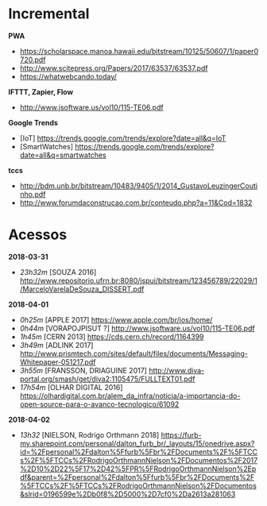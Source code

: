 
# Incremental

**PWA**
- https://scholarspace.manoa.hawaii.edu/bitstream/10125/50607/1/paper0720.pdf
- http://www.scitepress.org/Papers/2017/63537/63537.pdf
- https://whatwebcando.today/

**IFTTT, Zapier, Flow**
- http://www.jsoftware.us/vol10/115-TE06.pdf

**Google Trends**
- [IoT] https://trends.google.com/trends/explore?date=all&q=IoT
- [SmartWatches] https://trends.google.com/trends/explore?date=all&q=smartwatches

**tccs**
- http://bdm.unb.br/bitstream/10483/9405/1/2014_GustavoLeuzingerCoutinho.pdf
- http://www.forumdaconstrucao.com.br/conteudo.php?a=11&Cod=1832

# Acessos

**2018-03-31**

- *23h32m* [SOUZA 2016] http://www.repositorio.ufrn.br:8080/jspui/bitstream/123456789/22029/1/MarceloVarelaDeSouza_DISSERT.pdf

**2018-04-01**

- *0h25m* [APPLE 2017] https://www.apple.com/br/ios/home/
- *0h44m* [VORAPOJPISUT ?] http://www.jsoftware.us/vol10/115-TE06.pdf
- *1h45m* [CERN 2013] https://cds.cern.ch/record/1164399
- *3h49m* [ADLINK 2017] http://www.prismtech.com/sites/default/files/documents/Messaging-Whitepaper-051217.pdf
- *3h55m* [FRANSSON, DRIAGUINE 2017] http://www.diva-portal.org/smash/get/diva2:1105475/FULLTEXT01.pdf
- *17h54m* [OLHAR DIGITAL 2016] https://olhardigital.com.br/alem_da_infra/noticia/a-importancia-do-open-source-para-o-avanco-tecnologico/61092

**2018-04-02**

- *13h32* [NIELSON, Rodrigo Orthmann 2018] https://furb-my.sharepoint.com/personal/dalton_furb_br/_layouts/15/onedrive.aspx?id=%2Fpersonal%2Fdalton%5Ffurb%5Fbr%2FDocuments%2F%5FTCCs%2F%5FTCCs%2FRodrigoOrthmannNielson%2FDocumentos%2F2017%2D10%2D22%5F17%2D42%5FPR%5FRodrigoOrthmannNielson%2Epdf&parent=%2Fpersonal%2Fdalton%5Ffurb%5Fbr%2FDocuments%2F%5FTCCs%2F%5FTCCs%2FRodrigoOrthmannNielson%2FDocumentos&slrid=0196599e%2Db0f8%2D5000%2D7cf0%2Da2613a281063